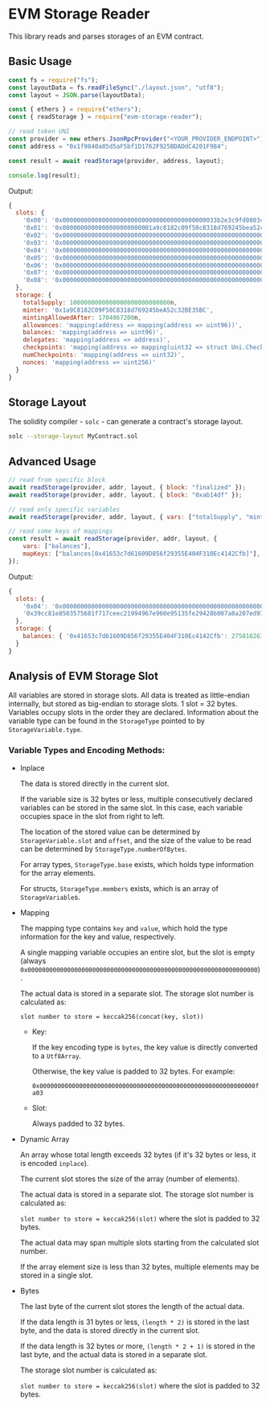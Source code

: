 # EVM Storage Reader

This library reads and parses storages of an EVM contract.

## Basic Usage

```js
const fs = require("fs");
const layoutData = fs.readFileSync("./layout.json", "utf8");
const layout = JSON.parse(layoutData);

const { ethers } = require("ethers");
const { readStorage } = require("evm-storage-reader");

// read token UNI
const provider = new ethers.JsonRpcProvider("<YOUR_PROVIDER_ENDPOINT>");
const address = "0x1f9840a85d5aF5bf1D1762F925BDADdC4201F984";

const result = await readStorage(provider, address, layout);

console.log(result);
```

Output:
```js
{
  slots: {
    '0x00': '0x0000000000000000000000000000000000000000033b2e3c9fd0803ce8000000',
    '0x01': '0x0000000000000000000000001a9c8182c09f50c8318d769245bea52c32be35bc',
    '0x02': '0x0000000000000000000000000000000000000000000000000000000065920080',
    '0x03': '0x0000000000000000000000000000000000000000000000000000000000000000',
    '0x04': '0x0000000000000000000000000000000000000000000000000000000000000000',
    '0x05': '0x0000000000000000000000000000000000000000000000000000000000000000',
    '0x06': '0x0000000000000000000000000000000000000000000000000000000000000000',
    '0x07': '0x0000000000000000000000000000000000000000000000000000000000000000',
    '0x08': '0x0000000000000000000000000000000000000000000000000000000000000000'
  },
  storage: {
    totalSupply: 1000000000000000000000000000n,
    minter: '0x1a9C8182C09F50C8318d769245beA52c32BE35BC',
    mintingAllowedAfter: 1704067200n,
    allowances: 'mapping(address => mapping(address => uint96))',
    balances: 'mapping(address => uint96)',
    delegates: 'mapping(address => address)',
    checkpoints: 'mapping(address => mapping(uint32 => struct Uni.Checkpoint))',
    numCheckpoints: 'mapping(address => uint32)',
    nonces: 'mapping(address => uint256)'
  }
}
```

## Storage Layout

The solidity compiler - `solc` - can generate a contract's storage layout.

```sh
solc --storage-layout MyContract.sol
```

## Advanced Usage

```js
// read from specific block
await readStorage(provider, addr, layout, { block: "finalized" });
await readStorage(provider, addr, layout, { block: "0xab14df" });

// read only specific variables
await readStorage(provider, addr, layout, { vars: ["totalSupply", "minter"] });

// read some keys of mappings
const result = await readStorage(provider, addr, layout, {
    vars: ["balances"],
    mapKeys: ["balances[0x41653c7d61609D856f29355E404F310Ec4142Cfb]"],
});
```

Output:
```js
{
  slots: {
    '0x04': '0x0000000000000000000000000000000000000000000000000000000000000000',
    '0x39cc81e8503575681f717ceec21994967e960e95135fe29428b007a8a207ed97': '0x0000000000000000000000000000000000000000000000000009cc88c6c32ddd'
  },
  storage: {
    balances: { '0x41653c7d61609D856f29355E404F310Ec4142Cfb': 2758162612694493n }
  }
}
```

## Analysis of EVM Storage Slot

All variables are stored in storage slots.
All data is treated as little-endian internally, but stored as big-endian to storage slots.
1 slot = 32 bytes.
Variables occupy slots in the order they are declared.
Information about the variable type can be found in the `StorageType` pointed to by `StorageVariable.type`.

### Variable Types and Encoding Methods:

- Inplace

  The data is stored directly in the current slot.

  If the variable size is 32 bytes or less, multiple consecutively declared variables can be stored in the same slot. In this case, each variable occupies space in the slot from right to left.

  The location of the stored value can be determined by `StorageVariable.slot` and `offset`, and the size of the value to be read can be determined by `StorageType.numberOfBytes`.

  For array types, `StorageType.base` exists, which holds type information for the array elements.

  For structs, `StorageType.members` exists, which is an array of `StorageVariable`s.

- Mapping

  The mapping type contains `key` and `value`, which hold the type information for the key and value, respectively.

  A single mapping variable occupies an entire slot, but the slot is empty (always `0x0000000000000000000000000000000000000000000000000000000000000000`).

  The actual data is stored in a separate slot. The storage slot number is calculated as:

  `slot number to store = keccak256(concat(key, slot))`

  - Key:

    If the key encoding type is `bytes`, the key value is directly converted to a `Utf8Array`.

    Otherwise, the key value is padded to 32 bytes. For example:

    `0x000000000000000000000000000000000000000000000000000000000000fa03`

  - Slot:

    Always padded to 32 bytes.

- Dynamic Array

  An array whose total length exceeds 32 bytes (if it's 32 bytes or less, it is encoded `inplace`).

  The current slot stores the size of the array (number of elements).

  The actual data is stored in a separate slot. The storage slot number is calculated as:

  `slot number to store = keccak256(slot)` where the slot is padded to 32 bytes.

  The actual data may span multiple slots starting from the calculated slot number.

  If the array element size is less than 32 bytes, multiple elements may be stored in a single slot.

- Bytes

  The last byte of the current slot stores the length of the actual data.

  If the data length is 31 bytes or less, `(length * 2)` is stored in the last byte, and the data is stored directly in the current slot.

  If the data length is 32 bytes or more, `(length * 2 + 1)` is stored in the last byte, and the actual data is stored in a separate slot.

  The storage slot number is calculated as:

  `slot number to store = keccak256(slot)` where the slot is padded to 32 bytes.
